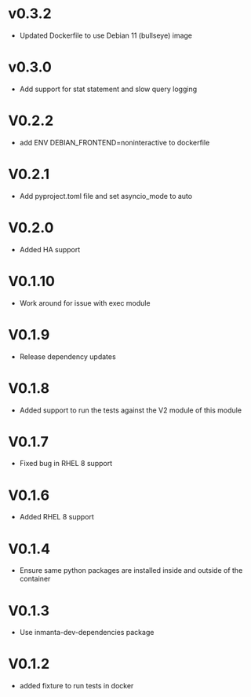 # v0.3.2
- Updated Dockerfile to use Debian 11 (bullseye) image

# v0.3.0
- Add support for stat statement and slow query logging

# V0.2.2
- add ENV DEBIAN_FRONTEND=noninteractive to dockerfile

# V0.2.1
- Add pyproject.toml file and set asyncio_mode to auto

# V0.2.0
- Added HA support

# V0.1.10
- Work around for issue with exec module

# V0.1.9
- Release dependency updates
# V0.1.8
- Added support to run the tests against the V2 module of this module
# V0.1.7
- Fixed bug in RHEL 8 support
# V0.1.6
- Added RHEL 8 support
# V0.1.4
- Ensure same python packages are installed inside and outside of the container
# V0.1.3
- Use inmanta-dev-dependencies package

# V0.1.2
 - added fixture to run tests in docker
